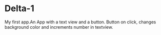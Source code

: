 # Delta-1
My first app.An App with a text view and a button. Button on click, changes background color and increments number in textview.
